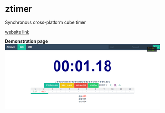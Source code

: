 # ztimer
Synchronous cross-platform cube timer

[website link](http://ztimer.ooo)

**Demonstration page**
![](./doc/index.png)

